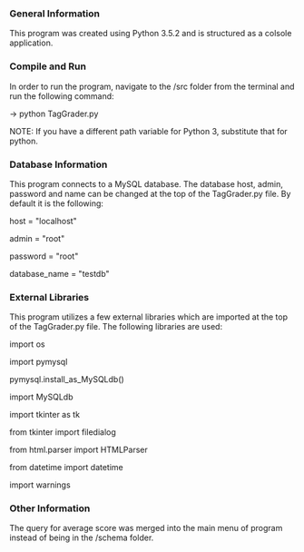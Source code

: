 ### General Information
This program was created using Python 3.5.2 and is structured as a colsole application.

### Compile and Run
In order to run the program, navigate to the /src folder from the terminal and run the following command:

-> python TagGrader.py

NOTE: If you have a different path variable for Python 3, substitute that for python.

### Database Information
This program connects to a MySQL database. The database host, admin, password and name can be changed at the top of the TagGrader.py file. By default it is the following:

host = "localhost"

admin = "root"

password = "root"

database_name = "testdb"


### External Libraries
This program utilizes a few external libraries which are imported at the top of the TagGrader.py file. The following libraries are used:

import os

import pymysql

pymysql.install_as_MySQLdb()

import MySQLdb

import tkinter as tk

from tkinter import filedialog

from html.parser import HTMLParser

from datetime import datetime

import warnings


### Other Information
The query for average score was merged into the main menu of program instead of being in the /schema folder.

